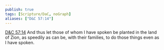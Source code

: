 ```yaml
---
publish: true
tags: [Scripture/DaC, noGraph]
aliases: ["D&C 57:14"]
---
```

[D&C 57:14](https://churchofjesuschrist.org/study/scriptures/dc-testament/dc/57?lang=eng&id=p14#p14) And thus let those of whom I have spoken be planted in the land of Zion, as speedily as can be, with their families, to do those things even as I have spoken.
